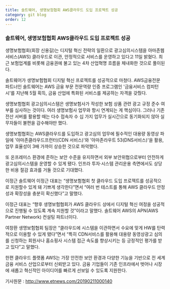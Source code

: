 ```yaml
---
title: 솔트웨어, 생명보험협회 AWS클라우드 도입 프로젝트 성공
category: git blog
order: 12
---
```


### 솔트웨어, 생명보험협회 AWS클라우드 도입 프로젝트 성공


생명보험협회(회장 신용길)는 디지털 혁신 전략의 일환으로 광고심의시스템을 아마존웹서비스(AWS) 클라우드로 이관, 안정적으로 서비스를 운영하고 있다고 11일 밝혔다. 최근 보험업계를 비롯해 금융권에 불고 있는 4차 산업혁명 흐름을 체내화한 것으로 풀이된다.

솔트웨어가 생명보험협회 디지털 혁신 프로젝트를 성공적으로 마쳤다. AWS금융전문 파트너인 솔트웨어는 AWS 금융 부문 전문역량 인증 프로그램인 '금융서비스 컴피턴시'를 지난해 5월 획득, 금융 산업에 특화된 서비스를 제공하는 자격을 갖췄다.

생명보험협회 광고심의시스템은 생명보험사가 작성한 보험 상품 관련 광고 규정 준수 여부를 심사하는 것이다. 여러 생명보험사 업무와 항시 연계되는 게 핵심이다. 그러나 기존 전산 서버를 활용할 때는 다수 접속자 수 십 가지 업무가 실시간으로 동기화되지 않아 실무자들이 불편을 감수해야만 했다.

생명보험협회는 AWS클라우드를 도입하고 광고심의 업무에 필수적인 대용량 동영상 파일에 '아마존클라우드프런터(CDN 서비스)'와 '아마존라우트 53(DNS서비스)'을 활용, 업무 효율성이 3배 가까이 상승한 것으로 파악했다.

또 온프레미스 환경에 준하는 보안 수준을 유지하면서 외부 보안위협으로부터 안전하게 광고심의시스템을 운영할 수 있게 됐다. 인프라 투자·시스템 관리운용 측면에서도 상당한 비용 절감 효과를 거둘 것으로 기대했다.

이정근 솔트웨어 이정근 대표는 “생명보험협회 첫 클라우드 도입 프로젝트를 성공적으로 지원할수 있게 돼 기쁘게 생각한다”면서 “여러 번 테스트를 통해 AWS 클라우드 안정성과 확장성을 충분히 확신했다”고 말했다.

이정근 대표는 “향후 생명보험협회가 AWS 클라우드 상에서 디지털 혁신 여정을 성공적으로 진행될 수 있도록 계속 지원할 것”이라고 말했다. 솔트웨어 AWS의 APN(AWS Partner Network) 컨설팅 파트너이다.

여창환 생명보험협회 팀장은 “클라우드에 시스템을 이관하면서 수요에 맞게 HW를 탄력적으로 이용할 수 있게 됐다”면서 “특히 CDN서비스를 활용해 대용량 동영상광고 심의를 신청하는 회원사나 홈쇼핑사 시스템 접근 속도를 향상시키는 등 긍정적인 평가를 받고 있다”고 말했다.

한편 클라우드 플랫폼 AWS는 가장 안전한 보안 환경과 다양한 기능을 기반으로 전 세계 금융 서비스 산업으로부터 신뢰받고 있다. 금융 기업들이 기존 인프라에서 벗어나 시장에 새롭고 혁신적인 아이디어를 빠르게 선보일 수 있도록 지원한다.


기사원문 : http://www.etnews.com/20190211000140

